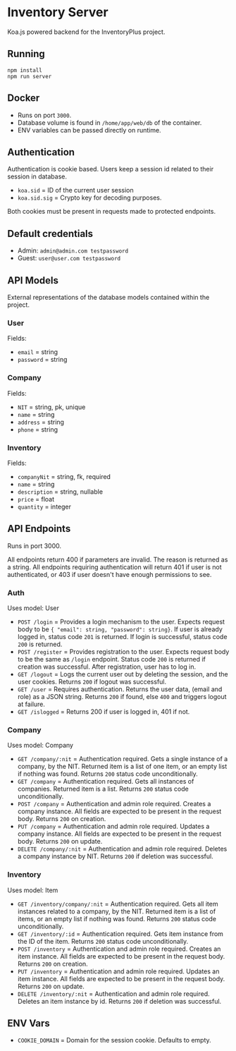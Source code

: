 # Inventory Server

Koa.js powered backend for the InventoryPlus project.

## Running

```
npm install
npm run server
```

## Docker

- Runs on port `3000`.
- Database volume is found in `/home/app/web/db` of the container.
- ENV variables can be passed directly on runtime.

## Authentication

Authentication is cookie based. Users keep a session id related to their session in database.

- `koa.sid` = ID of the current user session
- `koa.sid.sig` = Crypto key for decoding purposes.

Both cookies must be present in requests made to protected endpoints.

## Default credentials

- Admin: `admin@admin.com testpassword`
- Guest: `user@user.com testpassword`

## API Models

External representations of the database models contained within the project.

### User

Fields:
- `email` = string
- `password` = string

### Company

Fields:
- `NIT` = string, pk, unique
- `name` = string
- `address` = string
- `phone` = string

### Inventory

Fields:
- `companyNit` = string, fk, required
- `name` = string
- `description` = string, nullable
- `price` = float
- `quantity` = integer

## API Endpoints

Runs in port 3000.

All endpoints return 400 if parameters are invalid. The reason is returned as a string. All endpoints requiring
authentication will return 401 if user is not authenticated, or 403 if user doesn't have enough permissions to see.

### Auth

Uses model: User

- `POST /login` = Provides a login mechanism to the user. Expects request body to be `{ "email": string, "password": string}`.
If user is already logged in, status code `201` is returned. If login is successful, status code `200` is returned.
- `POST /register` = Provides registration to the user. Expects request body to be the same as `/login` endpoint. Status
code `200` is returned if creation was successful. After registration, user has to log in.
- `GET /logout` = Logs the current user out by deleting the session, and the user cookies. Returns `200` if logout was
successful.
- `GET /user` = Requires authentication. Returns the user data, (email and role) as a JSON string. Returns `200` if
found, else `400` and triggers logout at failure.
- `GET /islogged` = Returns 200 if user is logged in, 401 if not.

### Company

Uses model: Company

- `GET /company/:nit` = Authentication required. Gets a single instance of a company, by the NIT. Returned item is a list
of one item, or an empty list if nothing was found. Returns `200` status code unconditionally.
- `GET /company` = Authentication required. Gets all instances of companies. Returned item is a list. 
Returns `200` status code unconditionally.
- `POST /company` = Authentication and admin role required. Creates a company instance. All fields are expected to be
present in the request body. Returns `200` on creation.
- `PUT /company` = Authentication and admin role required. Updates a company instance. All fields are expected to be
present in the request body. Returns `200` on update.
- `DELETE /company/:nit` = Authentication and admin role required. Deletes a company instance by NIT. Returns `200`
if deletion was successful.


### Inventory

Uses model: Item

- `GET /inventory/company/:nit` = Authentication required. Gets all item instances related to a company, by the NIT. 
  Returned item is a list of items, or an empty list if nothing was found. Returns `200` status code unconditionally.
- `GET /inventory/:id` = Authentication required. Gets item instance from the ID of the item.
  Returns `200` status code unconditionally.
- `POST /inventory` = Authentication and admin role required. Creates an item instance. All fields are expected to be
  present in the request body. Returns `200` on creation.
- `PUT /inventory` = Authentication and admin role required. Updates an item instance. All fields are expected to be
  present in the request body. Returns `200` on update.
- `DELETE /inventory/:nit` = Authentication and admin role required. Deletes an item instance by id. Returns `200`
  if deletion was successful.

## ENV Vars

- `COOKIE_DOMAIN` = Domain for the session cookie. Defaults to empty.